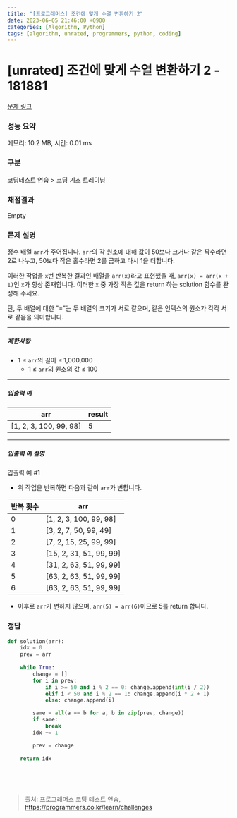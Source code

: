 ```yaml
---
title: "[프로그래머스] 조건에 맞게 수열 변환하기 2"
date: 2023-06-05 21:46:00 +0900
categories: [Algorithm, Python]
tags: [algorithm, unrated, programmers, python, coding]
---
```


# [unrated] 조건에 맞게 수열 변환하기 2 - 181881

[문제 링크](https://school.programmers.co.kr/learn/courses/30/lessons/181881)

### 성능 요약

메모리: 10.2 MB, 시간: 0.01 ms

### 구분

코딩테스트 연습 > 코딩 기초 트레이닝

### 채점결과

Empty

### 문제 설명

<p>정수 배열 <code>arr</code>가 주어집니다. <code>arr</code>의 각 원소에 대해 값이 50보다 크거나 같은 짝수라면 2로 나누고, 50보다 작은 홀수라면 2를 곱하고 다시 1을 더합니다.</p>

<p>이러한 작업을 <code>x</code>번 반복한 결과인 배열을 <code>arr(x)</code>라고 표현했을 때, <code>arr(x) = arr(x + 1)</code>인 <code>x</code>가 항상 존재합니다. 이러한 <code>x</code> 중 가장 작은 값을 return 하는 solution 함수를 완성해 주세요.</p>

<p>단, 두 배열에 대한 "="는 두 배열의 크기가 서로 같으며, 같은 인덱스의 원소가 각각 서로 같음을 의미합니다.</p>

<hr>

<h5>제한사항</h5>

<ul>
<li>1 ≤ <code>arr</code>의 길이 ≤ 1,000,000

<ul>
<li>1 ≤ <code>arr</code>의 원소의 값 ≤ 100</li>
</ul></li>
</ul>

<hr>

<h5>입출력 예</h5>

| arr                    | result |
|------------------------|--------|
| [1, 2, 3, 100, 99, 98] | 5      |

<hr>

<h5>입출력 예 설명</h5>

<p>입출력 예 #1</p>

<ul>
<li>위 작업을 반복하면 다음과 같이 <code>arr</code>가 변합니다.</li>
</ul>

| 반복 횟수 | arr                     |
|-------|-------------------------|
| 0     | [1, 2, 3, 100, 99, 98]  |
| 1     | [3, 2, 7, 50, 99, 49]   |
| 2     | [7, 2, 15, 25, 99, 99]  |
| 3     | [15, 2, 31, 51, 99, 99] |
| 4     | [31, 2, 63, 51, 99, 99] |
| 5     | [63, 2, 63, 51, 99, 99] |
| 6     | [63, 2, 63, 51, 99, 99] |

<ul>
<li>이후로 <code>arr</code>가 변하지 않으며, <code>arr(5) = arr(6)</code>이므로 5를 return 합니다.</li>
</ul>

### 정답

```python
def solution(arr):
    idx = 0
    prev = arr
    
    while True:
        change = []
        for i in prev:
            if i >= 50 and i % 2 == 0: change.append(int(i / 2))
            elif i < 50 and i % 2 == 1: change.append(i * 2 + 1)
            else: change.append(i)

        same = all(a == b for a, b in zip(prev, change))
        if same:
            break
        idx += 1

        prev = change
    
    return idx

   
```

<br>

> 출처: 프로그래머스 코딩 테스트 연습, https://programmers.co.kr/learn/challenges
